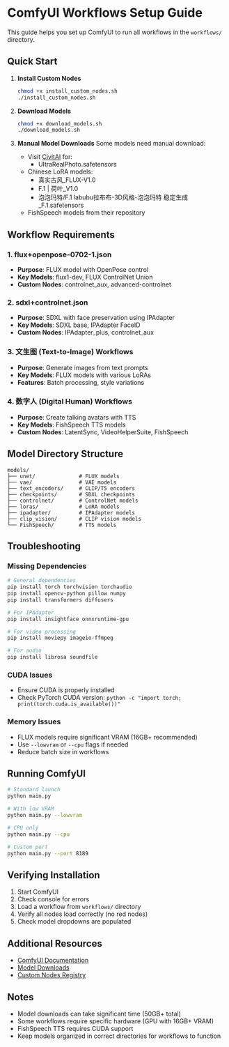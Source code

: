 # ComfyUI Workflows Setup Guide

This guide helps you set up ComfyUI to run all workflows in the `workflows/` directory.

## Quick Start

1. **Install Custom Nodes**
   ```bash
   chmod +x install_custom_nodes.sh
   ./install_custom_nodes.sh
   ```

2. **Download Models**
   ```bash
   chmod +x download_models.sh
   ./download_models.sh
   ```

3. **Manual Model Downloads**
   Some models need manual download:
   - Visit [CivitAI](https://civitai.com) for:
     - UltraRealPhoto.safetensors
   - Chinese LoRA models:
     - 真实古风_FLUX-V1.0
     - F.1 | 荷叶_V1.0
     - 泡泡玛特/F.1 labubu拉布布-3D风格-泡泡玛特 稳定生成_F.1.safetensors
   - FishSpeech models from their repository

## Workflow Requirements

### 1. flux+openpose-0702-1.json
- **Purpose**: FLUX model with OpenPose control
- **Key Models**: flux1-dev, FLUX ControlNet Union
- **Custom Nodes**: controlnet_aux, advanced-controlnet

### 2. sdxl+controlnet.json
- **Purpose**: SDXL with face preservation using IPAdapter
- **Key Models**: SDXL base, IPAdapter FaceID
- **Custom Nodes**: IPAdapter_plus, controlnet_aux

### 3. 文生图 (Text-to-Image) Workflows
- **Purpose**: Generate images from text prompts
- **Key Models**: FLUX models with various LoRAs
- **Features**: Batch processing, style variations

### 4. 数字人 (Digital Human) Workflows
- **Purpose**: Create talking avatars with TTS
- **Key Models**: FishSpeech TTS models
- **Custom Nodes**: LatentSync, VideoHelperSuite, FishSpeech

## Model Directory Structure

```
models/
├── unet/              # FLUX models
├── vae/               # VAE models
├── text_encoders/     # CLIP/T5 encoders
├── checkpoints/       # SDXL checkpoints
├── controlnet/        # ControlNet models
├── loras/             # LoRA models
├── ipadapter/         # IPAdapter models
├── clip_vision/       # CLIP vision models
└── FishSpeech/        # TTS models
```

## Troubleshooting

### Missing Dependencies
```bash
# General dependencies
pip install torch torchvision torchaudio
pip install opencv-python pillow numpy
pip install transformers diffusers

# For IPAdapter
pip install insightface onnxruntime-gpu

# For video processing
pip install moviepy imageio-ffmpeg

# For audio
pip install librosa soundfile
```

### CUDA Issues
- Ensure CUDA is properly installed
- Check PyTorch CUDA version: `python -c "import torch; print(torch.cuda.is_available())"`

### Memory Issues
- FLUX models require significant VRAM (16GB+ recommended)
- Use `--lowvram` or `--cpu` flags if needed
- Reduce batch size in workflows

## Running ComfyUI

```bash
# Standard launch
python main.py

# With low VRAM
python main.py --lowvram

# CPU only
python main.py --cpu

# Custom port
python main.py --port 8189
```

## Verifying Installation

1. Start ComfyUI
2. Check console for errors
3. Load a workflow from `workflows/` directory
4. Verify all nodes load correctly (no red nodes)
5. Check model dropdowns are populated

## Additional Resources

- [ComfyUI Documentation](https://github.com/comfyanonymous/ComfyUI)
- [Model Downloads](https://huggingface.co)
- [Custom Nodes Registry](https://github.com/ltdrdata/ComfyUI-Manager)

## Notes

- Model downloads can take significant time (50GB+ total)
- Some workflows require specific hardware (GPU with 16GB+ VRAM)
- FishSpeech TTS requires CUDA support
- Keep models organized in correct directories for workflows to function